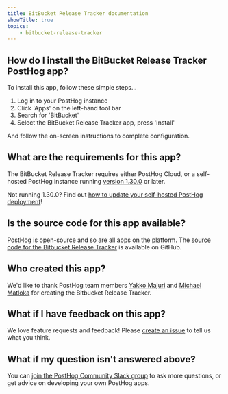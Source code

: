 ```yaml
---
title: BitBucket Release Tracker documentation
showTitle: true
topics:
    - bitbucket-release-tracker
---
```


## How do I install the BitBucket Release Tracker PostHog app?

To install this app, follow these simple steps...

1. Log in to your PostHog instance
2. Click 'Apps' on the left-hand tool bar
3. Search for 'BitBucket' 
4. Select the BitBucket Release Tracker app, press 'Install'

And follow the on-screen instructions to complete configuration. 

## What are the requirements for this app?

The BitBucket Release Tracker requires either PostHog Cloud, or a self-hosted PostHog instance running [version 1.30.0](https://posthog.com/blog/the-posthog-array-1-30-0) or later. 

Not running 1.30.0? Find out [how to update your self-hosted PostHog deployment](https://posthog.com/docs/self-host/configure/upgrading-posthog)! 

## Is the source code for this app available?

PostHog is open-source and so are all apps on the platform. The [source code for the Bitbucket Release Tracker](https://github.com/PostHog/bitbucket-release-tracker) is available on GitHub. 

## Who created this app?

We'd like to thank PostHog team members [Yakko Majuri](https://github.com/yakkomajuri) and [Michael Matloka](https://github.com/Twixes) for creating the Bitbucket Release Tracker. 

## What if I have feedback on this app?

We love feature requests and feedback! Please [create an issue](https://github.com/PostHog/posthog/issues/new?assignees=&labels=enhancement%2C+feature&template=feature_request.md) to tell us what you think. 

## What if my question isn't answered above?

You can [join the PostHog Community Slack group](/slack) to ask more questions, or get advice on developing your own PostHog apps.